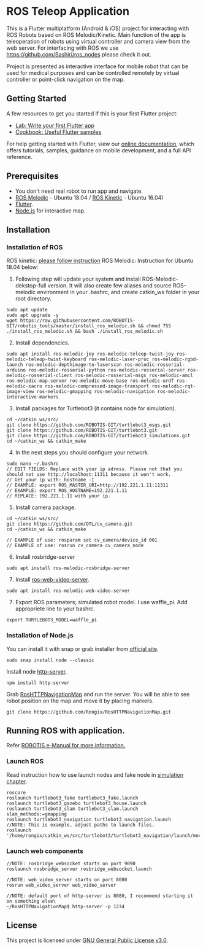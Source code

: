 # ROS Teleop Application

This is a Flutter multiplatform (Android & iOS) project for interacting with ROS Robots based on ROS Melodic/Kinetic. Main function of the app is teleoperation of robots using virtual controller and camera view from the web server. 
For interfacing with ROS we use https://github.com/Sashiri/ros_nodes please check it out. 

Project is presented as interactive interface for mobile robot that can be used for medical purposes and can be controlled remotely by virtual controller or point-click navigation on the map. 

## Getting Started

A few resources to get you started if this is your first Flutter project:

- [Lab: Write your first Flutter app](https://flutter.dev/docs/get-started/codelab)
- [Cookbook: Useful Flutter samples](https://flutter.dev/docs/cookbook)

For help getting started with Flutter, view our
[online documentation](https://flutter.dev/docs), which offers tutorials,
samples, guidance on mobile development, and a full API reference.

## Prerequisites

- You don't need real robot to run app and navigate.
- [ROS Melodic](http://wiki.ros.org/melodic) - Ubuntu 18.04 / [ROS Kinetic](http://wiki.ros.org/kinetic) - Ubuntu 16.04)
- [Flutter](https://flutter.dev/docs/get-started/install).
- [Node.js](https://nodejs.org/en/) for interactive map. 

## Installation
### Installation of ROS

ROS kinetic: [please follow instruction](http://emanual.robotis.com/docs/en/platform/turtlebot3/pc_setup/)
ROS Melodic: Instruction for Ubuntu 18.04 below:

1. Following step will update your system and install ROS-Melodic-dekstop-full version. It will also create few aliases and source ROS-melodic environment in your .bashrc, and create catkin_ws folder in your root directory.
```
sudo apt update
sudo apt upgrade -y
wget https://raw.githubusercontent.com/ROBOTIS-GIT/robotis_tools/master/install_ros_melodic.sh && chmod 755 ./install_ros_melodic.sh && bash ./install_ros_melodic.sh
```
2. Install dependencies.
```
sudo apt install ros-melodic-joy ros-melodic-teleop-twist-joy ros-melodic-teleop-twist-keyboard ros-melodic-laser-proc ros-melodic-rgbd-launch ros-melodic-depthimage-to-laserscan ros-melodic-rosserial-arduino ros-melodic-rosserial-python ros-melodic-rosserial-server ros-melodic-rosserial-client ros-melodic-rosserial-msgs ros-melodic-amcl ros-melodic-map-server ros-melodic-move-base ros-melodic-urdf ros-melodic-xacro ros-melodic-compressed-image-transport ros-melodic-rqt-image-view ros-melodic-gmapping ros-melodic-navigation ros-melodic-interactive-markers
```
3. Install packages for Turtlebot3 (it contains node for simulation).
```
cd ~/catkin_ws/src/
git clone https://github.com/ROBOTIS-GIT/turtlebot3_msgs.git
git clone https://github.com/ROBOTIS-GIT/turtlebot3.git
git clone https://github.com/ROBOTIS-GIT/turtlebot3_simulations.git
cd ~/catkin_ws && catkin_make
```
4. In the next steps you should configure your network.
```
sudo nano ~/.bashrc
// EDIT FIELDS: Replace with your ip adress. Please not that you should not use http://localhost:11311 because it won't work.
// Get your ip with: hostname -I
// EXAMPLE: export ROS_MASTER_URI=http://192.221.1.11:11311
// EXAMPLE: export ROS_HOSTNAME=192.221.1.11
// REPLACE: 192.221.1.11 with your ip.
```
5. Install camera package.
```
cd ~/catkin_ws/src/
git clone https://github.com/OTL/cv_camera.git
cd ~/catkin_ws && catkin_make

// EXAMPLE of use: rosparam set cv_camera/device_id 001
// EXAMPLE of use: rosrun cv_camera cv_camera_node
```
6. Install rosbridge-server
```
sudo apt install ros-melodic-rosbridge-server
```
7. Install [ros-web-video-server](http://wiki.ros.org/web_video_server).
```
sudo apt install ros-melodic-web-video-server
```
7. Export ROS parameters; simulated robot model. I use waffle_pi. Add appropriete line to your bashrc.
```
export TURTLEBOT3_MODEL=waffle_pi
```

### Installation of Node.js
You can install it with snap or grab installer from [official site](https://nodejs.org/en/).
```
sudo snap install node --classic
```
Install node [http-server](https://www.npmjs.com/package/http-server).
```
npm install http-server
```
Grab [RosHTTPNavigationMap](https://github.com/Rongix/RosHTTPNavigationMap) and run the server. You will be able to see robot position on the map and move it by placing markers.
```
git clone https://github.com/Rongix/RosHTTPNavigationMap.git
```
## Running ROS with application.
Refer [ROBOTIS e-Manual for more information.](http://emanual.robotis.com/docs/en/platform/turtlebot3/overview/#overview)

### Launch ROS
Read instruction how to use launch nodes and fake node in [simulation chapter](http://emanual.robotis.com/docs/en/platform/turtlebot3/simulation/#simulation).
```
roscore
roslaunch turtlebot3_fake turtlebot3_fake.launch
roslaunch turtlebot3_gazebo turtlebot3_house.launch
roslaunch turtlebot3_slam turtlebot3_slam.launch slam_methods:=gmapping
roslaunch turtlebot3_navigation turtlebot3_navigation.launch 
//NOTE: This is example, adjust paths to launch files.
roslaunch '/home/rongix/catkin_ws/src/turtlebot3/turtlebot3_navigation/launch/move_base.launch'
```

### Launch web components
```
//NOTE: rosbridge_websocket starts on port 9090
roslaunch rosbridge_server rosbridge_websocket.launch

//NOTE: web_video_server starts on port 8080
rosrun web_video_server web_video_server

//NOTE: default port of http-server is 8080, I recommend starting it on something else\
~/RosHTTPNavigationMap$ http-server -p 1234
```

## License
This project is licensed under [GNU General Public License v3.0](https://github.com/Rongix/RosRemoteController/blob/master/LICENSE).



